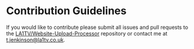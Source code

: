 # Contribution Guidelines

If you would like to contribute please submit all issues and pull requests to the [LA1TV/Website-Upload-Processor](https://github.com/LA1TV/Website-Upload-Processor) repository or contact me at t.jenkinson@la1tv.co.uk.
